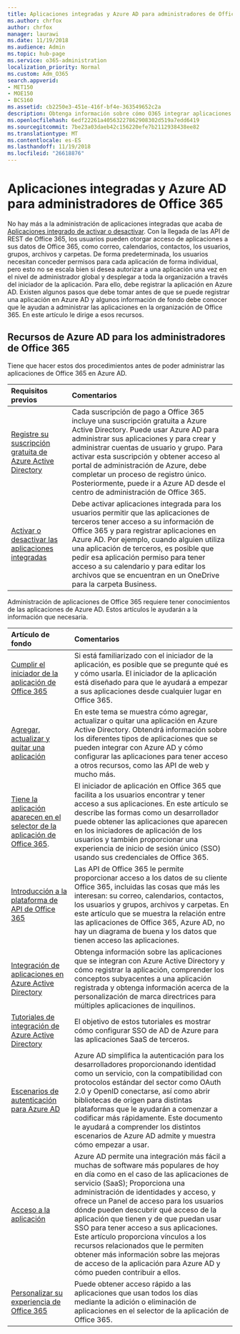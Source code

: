 ```yaml
---
title: Aplicaciones integradas y Azure AD para administradores de Office 365
ms.author: chrfox
author: chrfox
manager: laurawi
ms.date: 11/19/2018
ms.audience: Admin
ms.topic: hub-page
ms.service: o365-administration
localization_priority: Normal
ms.custom: Adm_O365
search.appverid:
- MET150
- MOE150
- BCS160
ms.assetid: cb2250e3-451e-416f-bf4e-363549652c2a
description: Obtenga información sobre cómo O365 integrar aplicaciones están registrados y administrarse en Azure AD
ms.openlocfilehash: 6edf22261a40563227862908302d519a7edd6419
ms.sourcegitcommit: 7be23a03daeb42c156220efe7b2112938438ee82
ms.translationtype: MT
ms.contentlocale: es-ES
ms.lasthandoff: 11/19/2018
ms.locfileid: "26618876"
---
```

# <a name="integrated-apps-and-azure-ad-for-office-365-administrators"></a>Aplicaciones integradas y Azure AD para administradores de Office 365

No hay más a la administración de aplicaciones integradas que acaba de [Aplicaciones integrado de activar o desactivar](https://support.office.com/article/7e453a40-66df-44ab-92a1-96786cb7fb34#__toc379982114). Con la llegada de las API de REST de Office 365, los usuarios pueden otorgar acceso de aplicaciones a sus datos de Office 365, como correo, calendarios, contactos, los usuarios, grupos, archivos y carpetas. De forma predeterminada, los usuarios necesitan conceder permisos para cada aplicación de forma individual, pero esto no se escala bien si desea autorizar a una aplicación una vez en el nivel de administrador global y desplegar a toda la organización a través del iniciador de la aplicación. Para ello, debe registrar la aplicación en Azure AD. Existen algunos pasos que debe tomar antes de que se puede registrar una aplicación en Azure AD y algunos información de fondo debe conocer que le ayudan a administrar las aplicaciones en la organización de Office 365. En este artículo le dirige a esos recursos.
  
## <a name="azure-ad-resources-for-office-365-admins"></a>Recursos de Azure AD para los administradores de Office 365

Tiene que hacer estos dos procedimientos antes de poder administrar las aplicaciones de Office 365 en Azure AD.
  
|**Requisitos previos**|**Comentarios**|
|:-----|:-----|
|[Registre su suscripción gratuita de Azure Active Directory](https://go.microsoft.com/fwlink/?LinkId=617127) <br/> |Cada suscripción de pago a Office 365 incluye una suscripción gratuita a Azure Active Directory. Puede usar Azure AD para administrar sus aplicaciones y para crear y administrar cuentas de usuario y grupo. Para activar esta suscripción y obtener acceso al portal de administración de Azure, debe completar un proceso de registro único. Posteriormente, puede ir a Azure AD desde el centro de administración de Office 365.  <br/> |
|[Activar o desactivar las aplicaciones integradas](https://support.office.com/article/7e453a40-66df-44ab-92a1-96786cb7fb34#__toc379982114) <br/> |Debe activar aplicaciones integrada para los usuarios permitir que las aplicaciones de terceros tener acceso a su información de Office 365 y para registrar aplicaciones en Azure AD. Por ejemplo, cuando alguien utiliza una aplicación de terceros, es posible que pedir esa aplicación permiso para tener acceso a su calendario y para editar los archivos que se encuentran en un OneDrive para la carpeta Business.  <br/> |
   
Administración de aplicaciones de Office 365 requiere tener conocimientos de las aplicaciones de Azure AD. Estos artículos le ayudarán a la información que necesaria.
  
|**Artículo de fondo**|**Comentarios**|
|:-----|:-----|
|[Cumplir el iniciador de la aplicación de Office 365](https://support.office.com/article/79f12104-6fed-442f-96a0-eb089a3f476a) <br/> |Si está familiarizado con el iniciador de la aplicación, es posible que se pregunte qué es y cómo usarla. El iniciador de la aplicación está diseñado para que le ayudará a empezar a sus aplicaciones desde cualquier lugar en Office 365.  <br/> |
|[Agregar, actualizar y quitar una aplicación](https://go.microsoft.com/fwlink/?LinkId=617137) <br/> |En este tema se muestra cómo agregar, actualizar o quitar una aplicación en Azure Active Directory. Obtendrá información sobre los diferentes tipos de aplicaciones que se pueden integrar con Azure AD y cómo configurar las aplicaciones para tener acceso a otros recursos, como las API de web y mucho más.  <br/> |
|[Tiene la aplicación aparecen en el selector de la aplicación de Office 365](https://go.microsoft.com/fwlink/?LinkId=617138).  <br/> |El iniciador de aplicación en Office 365 que facilita a los usuarios encontrar y tener acceso a sus aplicaciones. En este artículo se describe las formas como un desarrollador puede obtener las aplicaciones que aparecen en los iniciadores de aplicación de los usuarios y también proporcionar una experiencia de inicio de sesión único (SSO) usando sus credenciales de Office 365.  <br/> |
|[Introducción a la plataforma de API de Office 365](https://go.microsoft.com/fwlink/?LinkId=617140) <br/> |Las API de Office 365 le permite proporcionar acceso a los datos de su cliente Office 365, incluidas las cosas que más les interesan: su correo, calendarios, contactos, los usuarios y grupos, archivos y carpetas. En este artículo que se muestra la relación entre las aplicaciones de Office 365, Azure AD, no hay un diagrama de buena y los datos que tienen acceso las aplicaciones.  <br/> |
|[Integración de aplicaciones en Azure Active Directory](https://docs.microsoft.com/azure/active-directory/develop/quickstart-v1-add-azure-ad-app) <br/> | Obtenga información sobre las aplicaciones que se integran con Azure Active Directory y cómo registrar la aplicación, comprender los conceptos subyacentes a una aplicación registrada y obtenga información acerca de la personalización de marca directrices para múltiples aplicaciones de inquilinos.  <br/> |
|[Tutoriales de integración de Azure Active Directory](https://docs.microsoft.com/azure/active-directory/saas-apps/tutorial-list) <br/> |El objetivo de estos tutoriales es mostrar cómo configurar SSO de AD de Azure para las aplicaciones SaaS de terceros.  <br/> |
|[Escenarios de autenticación para Azure AD](https://go.microsoft.com/fwlink/?LinkId=617145) <br/> |Azure AD simplifica la autenticación para los desarrolladores proporcionando identidad como un servicio, con la compatibilidad con protocolos estándar del sector como OAuth 2.0 y OpenID conectarse, así como abrir bibliotecas de origen para distintas plataformas que le ayudarán a comenzar a codificar más rápidamente. Este documento le ayudará a comprender los distintos escenarios de Azure AD admite y muestra cómo empezar a usar.  <br/> |
|[Acceso a la aplicación](https://docs.microsoft.com/azure/active-directory/manage-apps/what-is-access-management) <br/> |Azure AD permite una integración más fácil a muchas de software más populares de hoy en día como en el caso de las aplicaciones de servicio (SaaS); Proporciona una administración de identidades y acceso, y ofrece un Panel de acceso para los usuarios dónde pueden descubrir qué acceso de la aplicación que tienen y de que puedan usar SSO para tener acceso a sus aplicaciones. Este artículo proporciona vínculos a los recursos relacionados que le permiten obtener más información sobre las mejoras de acceso de la aplicación para Azure AD y cómo pueden contribuir a ellos.  <br/> |
|[Personalizar su experiencia de Office 365](https://support.office.com/article/eb34a21b-52fa-4fbf-a8d5-146132242985) <br/> |Puede obtener acceso rápido a las aplicaciones que usan todos los días mediante la adición o eliminación de aplicaciones en el selector de la aplicación de Office 365.  <br/> |
   

